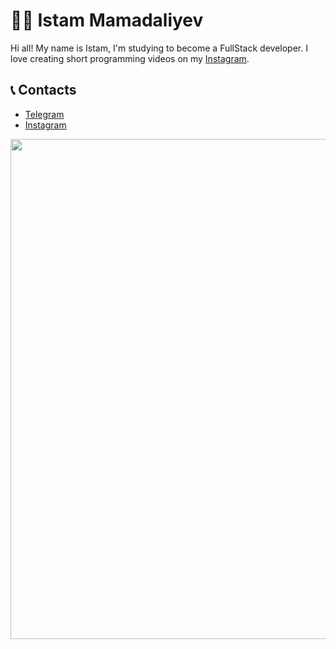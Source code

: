# 👨‍💻 Istam Mamadaliyev

Hi all! My name is Istam, I'm studying to become a FullStack developer. I love creating short programming videos on my [Instagram](https://www.instagram.com/istam_ake/).


## 📞 Contacts

* [Telegram](https://t.me/Istam_contact)
* [Instagram](https://www.instagram.com/istam_ake/)


<a href="https://github.com/Istam0808">
    <img width=800 src="https://github-profile-trophy.vercel.app/?username=Istam0808"/>
  </a>